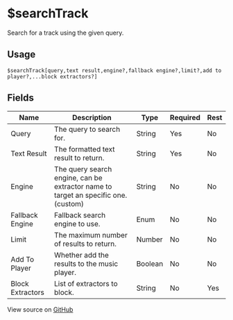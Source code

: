 # $searchTrack
Search for a track using the given query.
## Usage
```
$searchTrack[query,text result,engine?,fallback engine?,limit?,add to player?,...block extractors?]
```
## Fields
|       Name       |                                    Description                                     |  Type   | Required | Rest |
|------------------|------------------------------------------------------------------------------------|---------|----------|------|
| Query            | The query to search for.                                                           | String  | Yes      | No   |
| Text Result      | The formatted text result to return.                                               | String  | Yes      | No   |
| Engine           | The query search engine, can be extractor name to target an specific one. (custom) | String  | No       | No   |
| Fallback Engine  | Fallback search engine to use.                                                     | Enum    | No       | No   |
| Limit            | The maximum number of results to return.                                           | Number  | No       | No   |
| Add To Player    | Whether add the results to the music player.                                       | Boolean | No       | No   |
| Block Extractors | List of extractors to block.                                                       | String  | No       | Yes  |

View source on [GitHub](https://github.com/Cyberghxst/forgemusic/blob/dev/src/natives/searchTrack.ts)